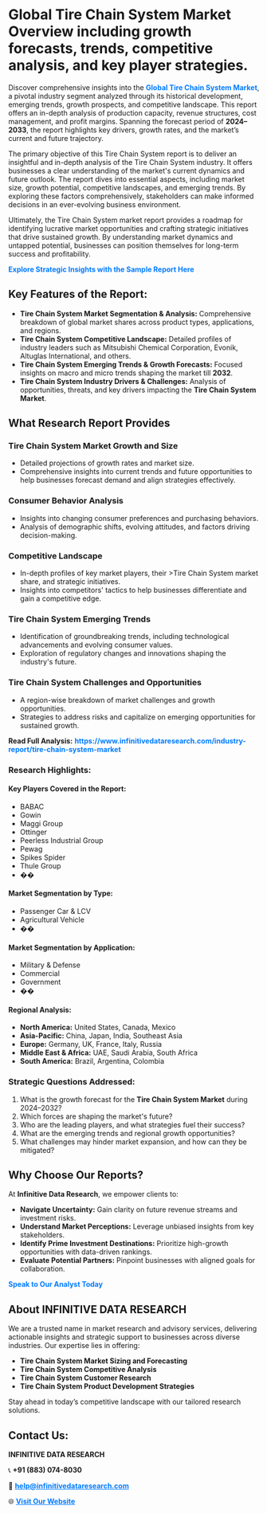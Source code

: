 <h1>Global Tire Chain System Market Overview including growth forecasts, trends, competitive analysis, and key player strategies.</h1>
<p>
Discover comprehensive insights into the 
<a href="https://www.infinitivedataresearch.com/industry-report/tire-chain-system-market" rel="dofollow" style="color: #007BFF; text-decoration: none;"><strong>Global Tire Chain System Market</strong></a>, a pivotal industry segment analyzed through its historical development, emerging trends, growth prospects, and competitive landscape. This report offers an in-depth analysis of production capacity, revenue structures, cost management, and profit margins. Spanning the forecast period of <strong>2024–2033</strong>, the report highlights key drivers, growth rates, and the market’s current and future trajectory.
</p>
<p>
The primary objective of this Tire Chain System report is to deliver an insightful and in-depth analysis of the Tire Chain System industry. It offers businesses a clear understanding of the market's current dynamics and future outlook. The report dives into essential aspects, including market size, growth potential, competitive landscapes, and emerging trends. By exploring these factors comprehensively, stakeholders can make informed decisions in an ever-evolving business environment.
</p>
<p>
Ultimately, the Tire Chain System market report provides a roadmap for identifying lucrative market opportunities and crafting strategic initiatives that drive sustained growth. By understanding market dynamics and untapped potential, businesses can position themselves for long-term success and profitability.
</p>
<p>
<a href="https://www.infinitivedataresearch.com/request-sample/reportId=109748" style="color: #007BFF; text-decoration: none;"><strong>Explore Strategic Insights with the Sample Report Here</strong></a>
</p>

<h2>Key Features of the Report:</h2>
<ul>
<li><strong>Tire Chain System Market Segmentation & Analysis:</strong> Comprehensive breakdown of global market shares across product types, applications, and regions.</li>
<li><strong>Tire Chain System Competitive Landscape:</strong> Detailed profiles of industry leaders such as Mitsubishi Chemical Corporation, Evonik, Altuglas International, and others.</li>
<li><strong>Tire Chain System Emerging Trends & Growth Forecasts:</strong> Focused insights on macro and micro trends shaping the market till <strong>2032</strong>.</li>
<li><strong>Tire Chain System Industry Drivers & Challenges:</strong> Analysis of opportunities, threats, and key drivers impacting the <strong>Tire Chain System Market</strong>.</li>
</ul>

<h2>What Research Report Provides</h2>
<h3>Tire Chain System Market Growth and Size</h3>
<ul>
<li>Detailed projections of growth rates and market size.</li>
<li>Comprehensive insights into current trends and future opportunities to help businesses forecast demand and align strategies effectively.</li>
</ul>

<h3>Consumer Behavior Analysis</h3>
<ul>
<li>Insights into changing consumer preferences and purchasing behaviors.</li>
<li>Analysis of demographic shifts, evolving attitudes, and factors driving decision-making.</li>
</ul>

<h3>Competitive Landscape</h3>
<ul>
<li>In-depth profiles of key market players, their >Tire Chain System market share, and strategic initiatives.</li>
<li>Insights into competitors' tactics to help businesses differentiate and gain a competitive edge.</li>
</ul>

<h3>Tire Chain System Emerging Trends</h3>
<ul>
<li>Identification of groundbreaking trends, including technological advancements and evolving consumer values.</li>
<li>Exploration of regulatory changes and innovations shaping the industry's future.</li>
</ul>

<h3>Tire Chain System Challenges and Opportunities</h3>
<ul>
<li>A region-wise breakdown of market challenges and growth opportunities.</li>
<li>Strategies to address risks and capitalize on emerging opportunities for sustained growth.</li>
</ul>
<p><strong>Read Full Analysis:</strong> <a href="https://www.infinitivedataresearch.com/industry-report/tire-chain-system-market" rel="dofollow" style="color: #007BFF; text-decoration: none;"><strong>https://www.infinitivedataresearch.com/industry-report/tire-chain-system-market</strong></a></p>
<h3>Research Highlights:</h3>
<h4>Key Players Covered in the Report:</h4>
<ul><li>BABAC</li><li>Gowin</li><li>Maggi Group</li><li>Ottinger</li><li>Peerless Industrial Group</li><li>Pewag</li><li>Spikes Spider</li><li>Thule Group</li><li>��</li></ul>
<h4>Market Segmentation by Type:</h4>
<ul><li>Passenger Car &amp; LCV</li><li>Agricultural Vehicle</li><li>��</li></ul>
<h4>Market Segmentation by Application:</h4>
<ul><li>Military &amp; Defense</li><li>Commercial</li><li>Government</li><li>��</li></ul>

<h4>Regional Analysis:</h4>
<ul>
<li><strong>North America:</strong> United States, Canada, Mexico</li>
<li><strong>Asia-Pacific:</strong> China, Japan, India, Southeast Asia</li>
<li><strong>Europe:</strong> Germany, UK, France, Italy, Russia</li>
<li><strong>Middle East & Africa:</strong> UAE, Saudi Arabia, South Africa</li>
<li><strong>South America:</strong> Brazil, Argentina, Colombia</li>
</ul>

<h3>Strategic Questions Addressed:</h3>
<ol>
<li>What is the growth forecast for the <strong>Tire Chain System Market</strong> during 2024–2032?</li>
<li>Which forces are shaping the market's future?</li>
<li>Who are the leading players, and what strategies fuel their success?</li>
<li>What are the emerging trends and regional growth opportunities?</li>
<li>What challenges may hinder market expansion, and how can they be mitigated?</li>
</ol>

<h2>Why Choose Our Reports?</h2>
<p>At <strong>Infinitive Data Research</strong>, we empower clients to:</p>
<ul>
<li><strong>Navigate Uncertainty:</strong> Gain clarity on future revenue streams and investment risks.</li>
<li><strong>Understand Market Perceptions:</strong> Leverage unbiased insights from key stakeholders.</li>
<li><strong>Identify Prime Investment Destinations:</strong> Prioritize high-growth opportunities with data-driven rankings.</li>
<li><strong>Evaluate Potential Partners:</strong> Pinpoint businesses with aligned goals for collaboration.</li>
</ul>
<p><a href="https://www.infinitivedataresearch.com/industry-report/tire-chain-system-market" rel="dofollow" style="color: #007BFF; text-decoration: none;"><strong>Speak to Our Analyst Today</strong></a></p>

<h2>About INFINITIVE DATA RESEARCH</h2>
<p>We are a trusted name in market research and advisory services, delivering actionable insights and strategic support to businesses across diverse industries. Our expertise lies in offering:</p>
<ul>
<li><strong>Tire Chain System Market Sizing and Forecasting</strong></li>
<li><strong>Tire Chain System Competitive Analysis</strong></li>
<li><strong>Tire Chain System Customer Research</strong></li>
<li><strong>Tire Chain System Product Development Strategies</strong></li>
</ul>
<p>Stay ahead in today’s competitive landscape with our tailored research solutions.</p>

<h2>Contact Us:</h2>
<p><strong>INFINITIVE DATA RESEARCH</strong></p>
<p>📞 <strong>+91 (883) 074-8030</strong></p>
<p>📧 <strong><a href="mailto:help@infinitivedataresearch.com" style="color: #007BFF;">help@infinitivedataresearch.com</a></strong></p>
<p>🌐 <strong><a href="https://www.infinitivedataresearch.com" rel="dofollow" style="color: #007BFF;">Visit Our Website</a></strong></p>